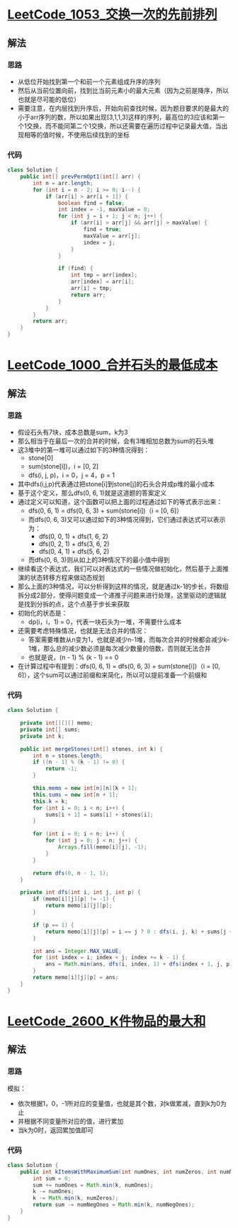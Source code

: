 # [LeetCode_1053_交换一次的先前排列](https://leetcode.cn/problems/previous-permutation-with-one-swap/)
## 解法
### 思路
- 从低位开始找到第一个和前一个元素组成升序的序列
- 然后从当前位置向前，找到比当前元素小的最大元素（因为之前是降序，所以也就是尽可能的低位）
- 需要注意，在内层找到升序后，开始向前查找时候，因为题目要求的是最大的小于arr序列的数，所以如果出现[3,1,1,3]这样的序列，最高位的3应该和第一个1交换，而不能同第二个1交换，所以还需要在遍历过程中记录最大值，当出现相等的值时候，不使用后续找到的坐标
### 代码
```java
class Solution {
    public int[] prevPermOpt1(int[] arr) {
        int n = arr.length;
        for (int i = n - 2; i >= 0; i--) {
            if (arr[i] > arr[i + 1]) {
                boolean find = false;
                int index = -1, maxValue = 0;
                for (int j = i + 1; j < n; j++) {
                    if (arr[i] > arr[j] && arr[j] > maxValue) {
                        find = true;
                        maxValue = arr[j];
                        index = j;
                    }
                }

                if (find) {
                    int tmp = arr[index];
                    arr[index] = arr[i];
                    arr[i] = tmp;
                    return arr;
                }
            }
        }
        return arr;
    }
}
```
# [LeetCode_1000_合并石头的最低成本](https://leetcode.cn/problems/minimum-cost-to-merge-stones/)
## 解法
### 思路
- 假设石头有7块，成本总数是sum，k为3
- 那么相当于在最后一次的合并的时候，会有3堆相加总数为sum的石头堆
- 这3堆中的第一堆可以通过如下的3种情况得到：
    - stone[0]
    - sum(stone[i])，i = [0, 2]
    - dfs(i, j, p)，i = 0，j = 4，p = 1
- 其中dfs(i,j,p)代表通过把stone[i]到stone[j]的石头合并成p堆的最小成本
- 基于这个定义，那么dfs(0, 6, 1)就是这道题的答案定义
- 通过定义可以知道，这个函数可以把上面的过程通过如下的等式表示出来：
    - dfs(0, 6, 1) = dfs(0, 6, 3) + sum(stone[i])（i = [0, 6]）
    - 而dfs(0, 6, 3)又可以通过如下的3种情况得到，它们通过表达式可以表示为：
        - dfs(0, 0, 1) + dfs(1, 6, 2)
        - dfs(0, 2, 1) + dfs(3, 6, 2)
        - dfs(0, 4, 1) + dfs(5, 6, 2)
    - 而dfs(0, 6, 3)则从如上的3种情况下的最小值中得到
- 继续看这个表达式，我们可以对表达式的一些情况做初始化，然后基于上面推演的状态转移方程来做动态规划
- 那么上面的3种情况，可以分析得到这样的情况，就是通过k-1的步长，将数组拆分成2部分，使得问题变成一个递推子问题来进行处理，这里驱动的逻辑就是找到分拆的点，这个点基于步长来获取
- 初始化的状态是：
    - dp(i，i，1) = 0，代表一块石头为一堆，不需要什么成本
- 还需要考虑特殊情况，也就是无法合并的情况：
    - 答案需要堆数从n变为1，也就是减少n-1堆，而每次合并的时候都会减少k-1堆，那么总的减少数必须是每次减少数量的倍数，否则就无法合并
    - 也就是说，(n - 1) % (k - 1) == 0
- 在计算过程中有提到：dfs(0, 6, 1) = dfs(0, 6, 3) + sum(stone[i])（i = [0, 6]），这个sum可以通过前缀和来简化，所以可以提前准备一个前缀和
### 代码
```java
class Solution {

    private int[][][] memo;
    private int[] sums;
    private int k;

    public int mergeStones(int[] stones, int k) {
        int n = stones.length;
        if ((n - 1) % (k - 1) != 0) {
            return -1;
        }

        this.memo = new int[n][n][k + 1];
        this.sums = new int[n + 1];
        this.k = k;
        for (int i = 0; i < n; i++) {
            sums[i + 1] = sums[i] + stones[i];
        }

        for (int i = 0; i < n; i++) {
            for (int j = 0; j < n; j++) {
                Arrays.fill(memo[i][j], -1);
            }
        }

        return dfs(0, n - 1, 1);
    }

    private int dfs(int i, int j, int p) {
        if (memo[i][j][p] != -1) {
            return memo[i][j][p];
        }

        if (p == 1) {
            return memo[i][j][p] = i == j ? 0 : dfs(i, j, k) + sums[j + 1] - sums[i];
        }

        int ans = Integer.MAX_VALUE;
        for (int index = i; index < j; index += k - 1) {
            ans = Math.min(ans, dfs(i, index, 1) + dfs(index + 1, j, p - 1));
        }
        return memo[i][j][p] = ans;
    }
}
```
# [LeetCode_2600_K件物品的最大和](https://leetcode.cn/problems/k-items-with-the-maximum-sum/)
## 解法
### 思路
模拟：
- 依次根据1，0，-1所对应的变量值，也就是其个数，对k做累减，直到k为0为止
- 并根据不同变量所对应的值，进行累加
- 当k为0时，返回累加值即可
### 代码
```java
class Solution {
    public int kItemsWithMaximumSum(int numOnes, int numZeros, int numNegOnes, int k) {
        int sum = 0;
        sum += numOnes = Math.min(k, numOnes);
        k -= numOnes;
        k -= Math.min(k, numZeros);
        return sum -= numNegOnes = Math.min(k, numNegOnes);
    }
}
```